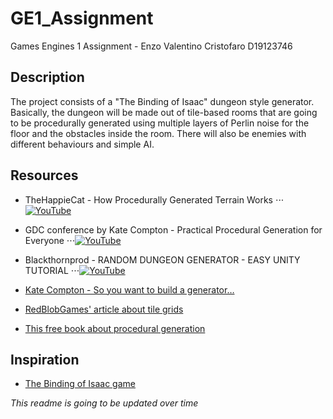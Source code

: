 # GE1_Assignment
Games Engines 1 Assignment - Enzo Valentino Cristofaro D19123746

## Description
The project consists of a "The Binding of Isaac" dungeon style generator. Basically, the dungeon will be made out of tile-based rooms that are going to be procedurally generated using multiple layers of Perlin noise for the floor and the obstacles inside the room.
There will also be enemies with different behaviours and simple AI.

## Resources
* TheHappieCat - How Procedurally Generated Terrain Works
⋅⋅⋅[![YouTube](http://img.youtube.com/vi/JdYkcrW8FBg/0.jpg)](https://www.youtube.com/watch?v=JdYkcrW8FBg)

* GDC conference by Kate Compton - Practical Procedural Generation for Everyone
⋅⋅⋅[![YouTube](http://img.youtube.com/vi/WumyfLEa6bU/0.jpg)](https://www.youtube.com/watch?v=WumyfLEa6bU)

* Blackthornprod - RANDOM DUNGEON GENERATOR - EASY UNITY TUTORIAL
⋅⋅⋅[![YouTube](http://img.youtube.com/vi/qAf9axsyijY/0.jpg)](https://www.youtube.com/watch?v=qAf9axsyijY&list=PLBIb_auVtBwA-qr2-WnWX0LjZXkqKu5Aj)

* [Kate Compton - So you want to build a generator…](https://galaxykate0.tumblr.com/post/139774965871/so-you-want-to-build-a-generator)

* [RedBlobGames' article about tile grids](https://www.redblobgames.com/grids/edges/)

* [This free book about procedural generation](https://www.docdroid.net/zReQS98/output.pdf)

## Inspiration
* [The Binding of Isaac game](https://store.steampowered.com/app/250900/The_Binding_of_Isaac_Rebirth/)

_This readme is going to be updated over time_